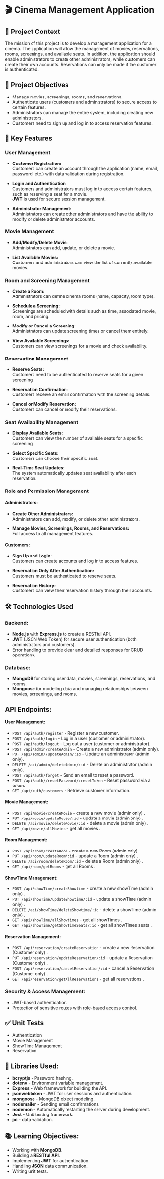 # 🎬 Cinema Management Application

## 📜 Project Context

The mission of this project is to develop a management application for a cinema. The application will allow the management of movies, reservations, rooms, screenings, and available seats. In addition, the application should enable administrators to create other administrators, while customers can create their own accounts. Reservations can only be made if the customer is authenticated.

## 🎯 Project Objectives

- Manage movies, screenings, rooms, and reservations.
- Authenticate users (customers and administrators) to secure access to certain features.
- Administrators can manage the entire system, including creating new administrators.
- Customers need to sign up and log in to access reservation features.

## 🚀 Key Features

### User Management

- **Customer Registration:**  
  Customers can create an account through the application (name, email, password, etc.) with data validation during registration.
  
- **Login and Authentication:**  
  Customers and administrators must log in to access certain features, such as reserving a seat for a movie.  
  **JWT** is used for secure session management.

- **Administrator Management:**  
  Administrators can create other administrators and have the ability to modify or delete administrator accounts.

### Movie Management

- **Add/Modify/Delete Movie:**  
  Administrators can add, update, or delete a movie.

- **List Available Movies:**  
  Customers and administrators can view the list of currently available movies.

### Room and Screening Management

- **Create a Room:**  
  Administrators can define cinema rooms (name, capacity, room type).

- **Schedule a Screening:**  
  Screenings are scheduled with details such as time, associated movie, room, and pricing.

- **Modify or Cancel a Screening:**  
  Administrators can update screening times or cancel them entirely.

- **View Available Screenings:**  
  Customers can view screenings for a movie and check availability.

### Reservation Management

- **Reserve Seats:**  
  Customers need to be authenticated to reserve seats for a given screening.

- **Reservation Confirmation:**  
  Customers receive an email confirmation with the screening details.

- **Cancel or Modify Reservation:**  
  Customers can cancel or modify their reservations.

### Seat Availability Management

- **Display Available Seats:**  
  Customers can view the number of available seats for a specific screening.

- **Select Specific Seats:**  
  Customers can choose their specific seat.

- **Real-Time Seat Updates:**  
  The system automatically updates seat availability after each reservation.

### Role and Permission Management

#### Administrators:
- **Create Other Administrators:**  
  Administrators can add, modify, or delete other administrators.

- **Manage Movies, Screenings, Rooms, and Reservations:**  
  Full access to all management features.

#### Customers:
- **Sign Up and Login:**  
  Customers can create accounts and log in to access features.

- **Reservation Only After Authentication:**  
  Customers must be authenticated to reserve seats.

- **Reservation History:**  
  Customers can view their reservation history through their accounts.

## 🛠️ Technologies Used

### Backend:
- **Node.js** with **Express.js** to create a RESTful API.
- **JWT** (JSON Web Token) for secure user authentication (both administrators and customers).
- Error handling to provide clear and detailed responses for CRUD operations.

### Database:
- **MongoDB** for storing user data, movies, screenings, reservations, and rooms.
- **Mongoose** for modeling data and managing relationships between movies, screenings, and rooms.


## API Endpoints:

#### User Management:
- `POST /api/auth/register` - Register a new customer.
- `POST /api/auth/login` - Log in a user (customer or administrator).
- `POST /api/auth/logout` - Log out a user (customer or administrator).
- `POST /api/admin/createAdmin` - Create a new administrator (admin only).
- `PUT /api/admin//updateAdmin/:id` - Update an administrator (admin only).
- `DELETE /api/admin/deleteAdmin/:id` - Delete an administrator (admin only).
- `POST /api/auth/forget` - Send an email to reset a password.
- `POST /api/auth//resetPassword/:resetToken` - Reset password via a token.
- `GET /api/auth/customers` - Retrieve customer information.

#### Movie Management:
- `POST /api/movie/createMovie` - create a new movie (admin only) .
- `PUT /api/movie/updateMovie/:id` - update a movie (admin only) .
- `DELETE /api/movie/deleteMovie/:id` - delete a  movie (admin only) .
- `GET /api/movie/allMovies` - get all movies .

#### Room Management:
- `POST /api/room/createRoom` - create a new Room (admin only) .
- `PUT /api/room/updateRoom/:id` - update a Room (admin only) .
- `DELETE /api/room/deleteRoom/:id` - delete a  Room (admin only) .
- `GET /api/room/getRooms` - get all Rooms .


#### ShowTime Management:
- `POST /api/showTime/createShowtime` - create a new showTime (admin only) .
- `PUT /api/showTime/updateShowtime/:id` - update a showTime (admin only) .
- `DELETE /api/showTime/deleteShowtime/:id` - delete a  showTime (admin only) .
- `GET /api/showTime/allShowtimes` - get all showTimes .
- `GET /api/showTime/getShowTimeSeats/:id` - get all showTimes seats .

#### Reservation Management:
- `POST /api/reservation/createReservation` - create a new Reservation (Customer only) .
- `PUT /api/reservation/updateReservation/:id` - update a Reservation (Customer only) .
- `POST /api/reservation/cancelReservation/:id` - cancel a Reservation (Customer only) .
- `GET /api/reservation/getAllReservations` - get all reservations .



### Security & Access Management:
- JWT-based authentication.
- Protection of sensitive routes with role-based access control.

## ✅ Unit Tests
- Authentication
- Movie Management
- ShowTime Management
- Reservation

## 🧰 Libraries Used:
- **bcryptjs** - Password hashing.
- **dotenv** - Environment variable management.
- **Express** - Web framework for building the API.
- **jsonwebtoken** - JWT for user sessions and authentication.
- **mongoose** - MongoDB object modeling.
- **nodemailer** - Sending email confirmations.
- **nodemon** - Automatically restarting the server during development.
- **Jest** - Unit testing framework.
- **joi** - data validation.


## 📚 Learning Objectives:
- Working with **MongoDB**.
- Building a **RESTful API**.
- Implementing **JWT** for authentication.
- Handling **JSON** data communication.
- Writing unit tests.
